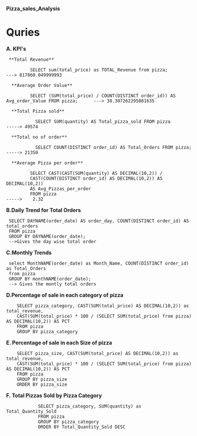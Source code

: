 **Pizza_sales_Analysis**
# Quries
**A. KPI's**

     **Total Revenue**
   
             SELECT sum(total_price) as TOTAL_Revenue from pizza;                                    ---> 817860.049999993
         
      **Average Order Value**
  
             SELECT (SUM(total_price) / COUNT(DISTINCT order_id)) AS Avg_order_Value FROM pizza;      ---> 38.307262295081635
     
      **Total Pizza sold**
  
               SELECT SUM(quantity) AS Total_pizza_sold FROM pizza              -----> 49574
   
      **Total no of order**
  
               SELECT COUNT(DISTINCT order_id) AS Total_Orders FROM pizza;       -----> 21350
   
      **Average Pizza per order**
  
             SELECT CAST(CAST(SUM(quantity) AS DECIMAL(10,2)) / 
             CAST(COUNT(DISTINCT order_id) AS DECIMAL(10,2)) AS DECIMAL(10,2))
             AS Avg_Pizzas_per_order
             FROM pizza                                                               ----->    2.32


**B.Daily Trend for Total Orders**

     SELECT DAYNAME(order_date) AS order_day, COUNT(DISTINCT order_id) AS total_orders
     FROM pizza
     GROUP BY DAYNAME(order_date);
     -->Gives the day wise total order
**C.Monthly Trends**

     select MonthNAME(order_date) as Month_Name, COUNT(DISTINCT order_id) as Total_Orders
     from pizza
     GROUP BY monthNAME(order_date);
     --> Gives the montly total orders
**D.Percentage of sale in each category of pizza**

        SELECT pizza_category, CAST(SUM(total_price) AS DECIMAL(10,2)) as total_revenue,
        CAST(SUM(total_price) * 100 / (SELECT SUM(total_price) from pizza) AS DECIMAL(10,2)) AS PCT
        FROM pizza
        GROUP BY pizza_category

**E. Percentage of sale in each Size of pizza**


        SELECT pizza_size, CAST(SUM(total_price) AS DECIMAL(10,2)) as total_revenue,
        CAST(SUM(total_price) * 100 / (SELECT SUM(total_price) from pizza) AS DECIMAL(10,2)) AS PCT
        FROM pizza
        GROUP BY pizza_size
        ORDER BY pizza_size
**F. Total Pizzas Sold by Pizza Category**

                SELECT pizza_category, SUM(quantity) as Total_Quantity_Sold
                FROM pizza
                GROUP BY pizza_category
                ORDER BY Total_Quantity_Sold DESC



